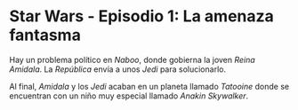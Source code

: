 # Star Wars - Episodio 1: La amenaza fantasma

Hay un problema político en _Naboo_, donde gobierna la joven *Reina Amidala*. La _República_ envía a unos _Jedi_ para solucionarlo.

Al final, *Amidala* y los _Jedi_ acaban en un planeta llamado _Tatooine_ donde se encuentran con un niño muy especial llamado *Anakin Skywalker*.

